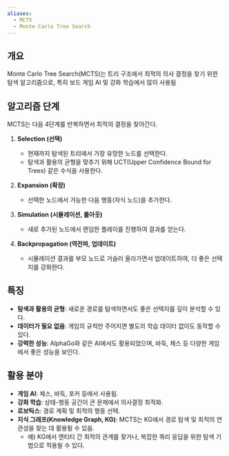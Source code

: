 ```yaml
---
aliases:
  - MCTS
  - Monte Carlo Tree Search
---
```

## 개요
Monte Carlo Tree Search(MCTS)는 트리 구조에서 최적의 의사 결정을 찾기 위한 탐색 알고리즘으로, 특히 보드 게임 AI 및 강화 학습에서 많이 사용됨

## 알고리즘 단계
MCTS는 다음 4단계를 반복하면서 최적의 결정을 찾아간다.

1. **Selection (선택)**  
   - 현재까지 탐색된 트리에서 가장 유망한 노드를 선택한다.  
   - 탐색과 활용의 균형을 맞추기 위해 UCT(Upper Confidence Bound for Trees) 같은 수식을 사용한다.

2. **Expansion (확장)**  
   - 선택한 노드에서 가능한 다음 행동(자식 노드)을 추가한다.

3. **Simulation (시뮬레이션, 롤아웃)**  
   - 새로 추가된 노드에서 랜덤한 플레이를 진행하여 결과를 얻는다.

4. **Backpropagation (역전파, 업데이트)**  
   - 시뮬레이션 결과를 부모 노드로 거슬러 올라가면서 업데이트하여, 더 좋은 선택지를 강화한다.

## 특징
- **탐색과 활용의 균형**: 새로운 경로를 탐색하면서도 좋은 선택지를 깊이 분석할 수 있다.
- **데이터가 필요 없음**: 게임의 규칙만 주어지면 별도의 학습 데이터 없이도 동작할 수 있다.
- **강력한 성능**: AlphaGo와 같은 AI에서도 활용되었으며, 바둑, 체스 등 다양한 게임에서 좋은 성능을 보인다.

## 활용 분야
- **게임 AI**: 체스, 바둑, 포커 등에서 사용됨.
- **강화 학습**: 상태-행동 공간이 큰 문제에서 의사결정 최적화.
- **로보틱스**: 경로 계획 및 최적의 행동 선택.
- **지식 그래프(Knowledge Graph, KG)**: MCTS는 KG에서 경로 탐색 및 최적의 연관성을 찾는 데 활용될 수 있음.
	- 예) KG에서 엔티티 간 최적의 관계를 찾거나, 복잡한 쿼리 응답을 위한 탐색 기법으로 적용될 수 있다.


